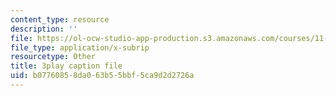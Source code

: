 ```yaml
---
content_type: resource
description: ''
file: https://ol-ocw-studio-app-production.s3.amazonaws.com/courses/11-601-introduction-to-environmental-policy-and-planning-fall-2016/b07760858da063b55bbf5ca9d2d2726a_vQhm-w6l1OY.srt
file_type: application/x-subrip
resourcetype: Other
title: 3play caption file
uid: b0776085-8da0-63b5-5bbf-5ca9d2d2726a
---
```

